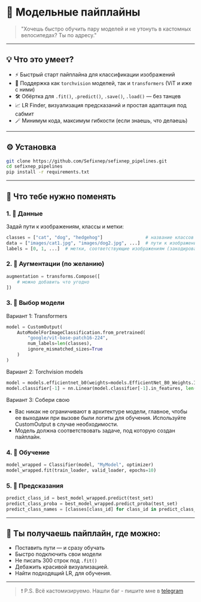 # 🚀 Модельные пайплайны

> "Хочешь быстро обучить пару моделей и не утонуть в кастомных велосипедах? Ты по адресу."

---

## 💡 Что это умеет?

- ⚡ Быстрый старт пайплайна для классификации изображений
- 🧠 Поддержка как `torchvision` моделей, так и `transformers` (ViT и иже с ними)
- 🛠️ Обёртка для `.fit()`, `.predict()`, `.save()`, `.load()` — без танцев
- 📈 LR Finder, визуализация предсказаний и простая адаптация под сабмит
- 🪄 Минимум кода, максимум гибкости (если знаешь, что делаешь)

---

## ⚙️ Установка

```bash
git clone https://github.com/Sefixnep/sefixnep_pipelines.git
cd sefixnep_pipelines
pip install -r requirements.txt
```

---

## 🔧 Что тебе нужно поменять

### 1. 📁 Данные

Задай пути к изображениям, классы и метки:

```python
classes = ["cat", "dog", "hedgehog"]                # название классов
data = ["images/cat1.jpg", "images/dog2.jpg", ...]  # пути к изображениям
labels = [0, 1, ...]  # метки, соответствующие изображениям (закодированные LabelEncoder-ом)
```

### 2. 🎨 Аугментации (по желанию)

```python
augmentation = transforms.Compose([
    # можно добавить что угодно
])
```

### 3. 🧠 Выбор модели

Вариант 1: Transformers

```python
model = CustomOutput(
    AutoModelForImageClassification.from_pretrained(
        "google/vit-base-patch16-224",
        num_labels=len(classes),
        ignore_mismatched_sizes=True
    )
)
```

Вариант 2: Torchvision models

```python
model = models.efficientnet_b0(weights=models.EfficientNet_B0_Weights.IMAGENET1K_V1)
model.classifier[-1] = nn.Linear(model.classifier[-1].in_features, len(classes))
```

Вариант 3: Собери свою

 - Вас никак не ограничивают в архитектуре модели, главное, чтобы ее выходами при вызове были логиты для обучения. Используйте CustomOutput в случае необходимости.
 - Модель должна соответствовать задаче, под которую создан пайплайн.

### 4. 🏁 Обучение

```python
model_wrapped = Classifier(model, "MyModel", optimizer)
model_wrapped.fit(train_loader, valid_loader, epochs=10)
```

### 5. 🧪 Предсказания

```python
predict_class_id = best_model_wrapped.predict(test_set)
predict_class_proba = best_model_wrapped.predict_proba(test_set)
predict_class_names = [classes[class_id] for class_id in predict_class_id]
```

---

## 🤝 Ты получаешь пайплайн, где можно:

- Поставить пути — и сразу обучать
- Быстро подключить свои модели
- Не писать 300 строк под `.fit()`
- Дебажить красивой визуализацией.
- Найти подходящий LR, для обучения.

---

> ❗ P.S. Всё кастомизируемо. Нашли баг - пишите мне в [telegram](https://t.me/sefixnep)
